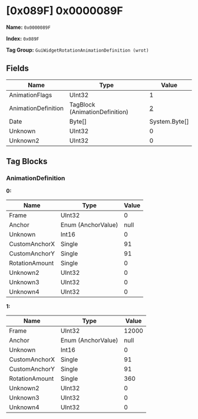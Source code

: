 # [0x089F] 0x0000089F

**Name:** ```0x0000089F```

**Index:** ```0x089F```

**Tag Group:** ```GuiWidgetRotationAnimationDefinition (wrot)```

## Fields

Name	| Type	| Value
---	|---	|---	|
AnimationFlags	|UInt32	|1
AnimationDefinition	|TagBlock (AnimationDefinition)	|[2](#animationdefinition)
Date	|Byte[]	|System.Byte[]
Unknown	|UInt32	|0
Unknown2	|UInt32	|0


## Tag Blocks

### AnimationDefinition

**0:**

Name	| Type	| Value
---	|---	|---	|
Frame	|UInt32	|0
Anchor	|Enum (AnchorValue)	|null
Unknown	|Int16	|0
CustomAnchorX	|Single	|91
CustomAnchorY	|Single	|91
RotationAmount	|Single	|0
Unknown2	|UInt32	|0
Unknown3	|UInt32	|0
Unknown4	|UInt32	|0


**1:**

Name	| Type	| Value
---	|---	|---	|
Frame	|UInt32	|12000
Anchor	|Enum (AnchorValue)	|null
Unknown	|Int16	|0
CustomAnchorX	|Single	|91
CustomAnchorY	|Single	|91
RotationAmount	|Single	|360
Unknown2	|UInt32	|0
Unknown3	|UInt32	|0
Unknown4	|UInt32	|0


